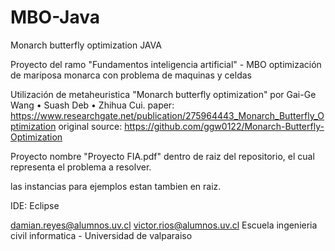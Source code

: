 # MBO-Java
Monarch butterfly optimization JAVA

Proyecto del ramo "Fundamentos inteligencia artificial" - MBO optimización de mariposa monarca con problema de maquinas y celdas


Utilización de metaheuristica "Monarch butterfly optimization" por Gai-Ge Wang • Suash Deb • Zhihua Cui.
paper: https://www.researchgate.net/publication/275964443_Monarch_Butterfly_Optimization
original source: https://github.com/ggw0122/Monarch-Butterfly-Optimization


Proyecto nombre "Proyecto FIA.pdf" dentro de raiz del repositorio, el cual representa el problema a resolver.

las instancias para ejemplos estan tambien en raiz.

IDE: Eclipse





damian.reyes@alumnos.uv.cl
victor.rios@alumnos.uv.cl
Escuela ingenieria civil informatica - Universidad de valparaiso 




